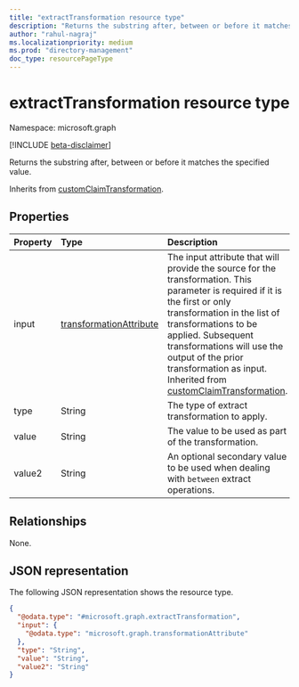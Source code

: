 ```yaml
---
title: "extractTransformation resource type"
description: "Returns the substring after, between or before it matches the specified value.*"
author: "rahul-nagraj"
ms.localizationpriority: medium
ms.prod: "directory-management"
doc_type: resourcePageType
---
```


# extractTransformation resource type

Namespace: microsoft.graph

[!INCLUDE [beta-disclaimer](../../includes/beta-disclaimer.md)]

Returns the substring after, between or before it matches the specified value.

Inherits from [customClaimTransformation](../resources/customclaimtransformation.md).

## Properties
|Property|Type|Description|
|:---|:---|:---|
|input|[transformationAttribute](../resources/transformationattribute.md)|The input attribute that will provide the source for the transformation. This parameter is required if it is the first or only transformation in the list of transformations to be applied. Subsequent transformations will use the output of the prior transformation as input. Inherited from [customClaimTransformation](../resources/customclaimtransformation.md).|
|type|String|The type of extract transformation to apply.|
|value|String|The value to be used as part of the transformation.|
|value2|String|An optional secondary value to be used when dealing with `between` extract operations.|

## Relationships
None.

## JSON representation
The following JSON representation shows the resource type.
<!-- {
  "blockType": "resource",
  "@odata.type": "microsoft.graph.extractTransformation"
}
-->
``` json
{
  "@odata.type": "#microsoft.graph.extractTransformation",
  "input": {
    "@odata.type": "microsoft.graph.transformationAttribute"
  },
  "type": "String",
  "value": "String",
  "value2": "String"
}
```
